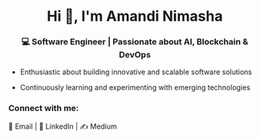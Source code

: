 <h1 align="center">Hi 👋, I'm Amandi Nimasha</h1>
<h3 align="center">💻 Software Engineer | Passionate about AI, Blockchain & DevOps</h3>

- Enthusiastic about building innovative and scalable software solutions

- Continuously learning and experimenting with emerging technologies  

<h3 align="left">Connect with me:</h3>
<p align="left">
<a href="mailto:amandinimasha99@gmail.com" target="_blank" style="text-decoration: none;">📧 Email</a> | 
<a href="https://www.linkedin.com/in/amandi-nimasha-0077a5259" target="_blank" style="text-decoration: none;">💼 LinkedIn</a> | 
<a href="https://medium.com/@amandinimasha99" target="_blank" style="text-decoration: none;">✍️ Medium</a>
</p>
